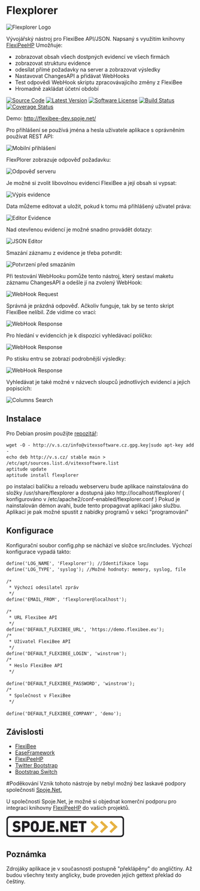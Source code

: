 Flexplorer
==========

![Flexplorer Logo](https://raw.githubusercontent.com/VitexSofware/Flexplorer/master/src/images/flexplorer-logo.png "Project Logo")

Vývojářský nástroj pro FlexiBee API/JSON. Napsaný s využitím knihovny [FlexiPeeHP](https://github.com/Spoje-NET/FlexiPeeHP)
Umožňuje:

  * zobrazovat obsah všech dostpných evidencí ve všech firmách
  * zobrazovat strukturu evidence
  * odesílat přímé požadavky na server a zobrazovat výsledky
  * Nastavovat ChangesAPI a přidávat WebHooks
  * Test odpovědi WebHook skriptu zpracovávajícího změny z FlexiBee
  * Hromadně zakládat účetní období   

[![Source Code](http://img.shields.io/badge/source/VitexSofware/Flexplorer-blue.svg?style=flat-square)](https://github.com/VitexSofware/Flexplorer)
[![Latest Version](https://img.shields.io/github/release/VitexSofware/Flexplorer.svg?style=flat-square)](https://github.com/VitexSofware/Flexplorer/releases)
[![Software License](https://img.shields.io/badge/license-GNU-brightgreen.svg?style=flat-square)](https://github.com/VitexSofware/Flexplorer/blob/master/LICENSE)
[![Build Status](https://img.shields.io/travis/VitexSofware/Flexplorer/master.svg?style=flat-square)](https://travis-ci.org/VitexSofware/Flexplorer)
[![Coverage Status](https://img.shields.io/coveralls/VitexSofware/Flexplorer/master.svg?style=flat-square)](https://coveralls.io/r/VitexSofware/Flexplorer?branch=master)

Demo: http://flexibee-dev.spoje.net/

Pro přihlášení se používá jména a hesla uživatele aplikace s oprávněním používat REST API:

![Mobilní přihlášení](https://raw.githubusercontent.com/VitexSofware/Flexplorer/master/flexplorer-mobile_login.png "Screenshot přihlášení")

FlexPlorer zobrazuje odpověď požadavku:

![Odpověď serveru](https://raw.githubusercontent.com/VitexSofware/Flexplorer/master/flexplorer-response_serveru.png "Screenshot odpovědi")

Je možné si zvolit libovolnou evidenci FlexiBee a její obsah si vypsat:

![Výpis evidence](https://raw.githubusercontent.com/VitexSofware/Flexplorer/master/flexplorer-vypis_evidence.png "Screenshot výpisu evidence")

Data můžeme editovat a uložit, pokud k tomu má přihlášený uživatel práva:

![Editor Evidence](https://raw.githubusercontent.com/VitexSofware/Flexplorer/master/flexplorer-editor-evidence.png "Screenshot Editoru Evidence")

Nad otevřenou evidencí je možné snadno provádět dotazy:

![JSON Editor](https://raw.githubusercontent.com/VitexSofware/Flexplorer/master/flexplorer-json-editor.png "Screenshot JSON Editoru")

Smazání záznamu z evidence je třeba potvrdit:

![Potvrzení před smazáním](https://raw.githubusercontent.com/VitexSofware/Flexplorer/master/flexplorer-potvrzeni-pred-smazanim.png "Přehledu a potvrzení před smazáním záznamu")

Při testování WebHooku pomůže tento nástroj, který sestaví maketu záznamu ChangesAPI a odešle jí na zvolený WebHook:

![WebHook Request](https://raw.githubusercontent.com/VitexSofware/Flexplorer/master/flexplorer-webhook-request.png "Screenshot Požadavku na webhook")

Správná je prázdná odpověď. Ačkoliv funguje, tak by se tento skript FlexiBee nelíbil. Zde vidíme co vrací:

![WebHook Response](https://raw.githubusercontent.com/VitexSofware/Flexplorer/master/flexplorer-webhook-response.png "Screenshot Odpovědi webhooku")

Pro hledání v evidencích je k dispozici vyhledávací políčko:

![WebHook Response](https://raw.githubusercontent.com/VitexSofware/Flexplorer/master/flexplorer-hinter_evidence.png "Našeptávač evidencí")

Po stisku entru se zobrazí podrobnější výsledky:

![WebHook Response](https://raw.githubusercontent.com/VitexSofware/Flexplorer/master/flexplorer-nalezene_evidence.png "Nalezené evidence")

Vyhledávat je také možné v názvech sloupců jednotlivých evidencí a jejich popiscích:

![Columns Search](https://raw.githubusercontent.com/VitexSofware/Flexplorer/master/flexplorer-nalezene_sloupce.png "Nalezené sloupce")


Instalace
---------

Pro Debian prosím použijte [repozitář](http://vitexsoftware.cz/repos.php):

    wget -O - http://v.s.cz/info@vitexsoftware.cz.gpg.key|sudo apt-key add -
    echo deb http://v.s.cz/ stable main > /etc/apt/sources.list.d/vitexsoftware.list
    aptitude update
    aptitude install flexplorer

po instalaci balíčku a reloadu webserveru bude aplikace nainstalována do složky 
/usr/share/flexplorer a dostupná jako http://localhost/flexplorer/ 
( konfigurováno v  /etc/apache2/conf-enabled/flexplorer.conf ) 
Pokud je nainstalován démon avahi, bude tento propagovat aplikaci jako službu.
Aplikaci je pak možné spustit z nabídky programů v sekci "programování"

Konfigurace
-----------

Konfigurační soubor config.php se náchází ve složce src/includes. Výchozí konfigurace vypadá takto:

    define('LOG_NAME', 'Flexplorer'); //Identifikace logu
    define('LOG_TYPE', 'syslog'); //Možné hodnoty: memory, syslog, file

    /*
     * Výchozí odesilatel zpráv
     */
    define('EMAIL_FROM', 'flexplorer@localhost');

    /*
     * URL Flexibee API
     */
    define('DEFAULT_FLEXIBEE_URL', 'https://demo.flexibee.eu');
    /*
     * Uživatel FlexiBee API
     */
    define('DEFAULT_FLEXIBEE_LOGIN', 'winstrom');
    /*
     * Heslo FlexiBee API
     */

    define('DEFAULT_FLEXIBEE_PASSWORD', 'winstrom');
    /*
     * Společnost v FlexiBee
     */

    define('DEFAULT_FLEXIBEE_COMPANY', 'demo');



Závislosti
----------
 
 * [FlexiBee](https://www.flexibee.eu/)
 * [EaseFramework](https://github.com/VitexSoftware/EaseFramework)
 * [FlexiPeeHP](https://github.com/Spoje-NET/FlexiPeeHP)
 * [Twitter Bootstrap](http://getbootstrap.com/)
 * [Bootstrap Switch](http://www.bootstrap-switch.org/)

#Poděkování
Vznik tohoto nástroje by nebyl možný bez laskavé podpory společnosti [Spoje.Net](http://www.spoje.net), 

U společnosti Spoje.Net, je možné si objednat komerční podporu pro integraci
knihovny [FlexiPeeHP](https://github.com/Spoje-NET/FlexiPeeHP) do vašich projektů. 

![Spoje.Net](https://github.com/Spoje-NET/FlexiPeeHP/raw/master/spoje-net_logo.gif "Spoje.Net")

Poznámka
--------

Zdrojáky aplikace je v současnosti postupně "překlápěny" do angličtiny. 
Až budou všechny texty anglicky, bude proveden jejich gettext překlad do češtiny.




